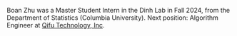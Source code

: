 Boan Zhu was a Master Student Intern in the Dinh Lab in Fall 2024, from the Department of Statistics (Columbia University).
Next position: Algorithm Engineer at [Qifu Technology, Inc](https://ir.qifu.tech/).
